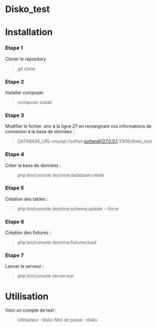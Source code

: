 # Disko_test

# Installation

### Etape 1
Cloner le repository
>git clone 

### Etape 2
Installer composer
>composer install

### Etape 3
Modifier le fichier .env à la ligne 27 en renseignant vos informations de connexion à la base de données : 
>DATABASE_URL=mysql://sofian:sofian@127.0.0.1:3306/disko_test

### Etape 4
Créer la base de données :
>php bin/console doctrine:database:create

### Etape 5
Création des tables :
>php bin/console doctrine:schema:update --force

### Etape 6
Création des fixtures :
>php bin/console doctrine:fixtures:load

### Etape 7
Lancer le serveur :
>php bin/console server:run

# Utilisation

Voici un compte de test : 
>Utilisateur : disko
>Mot de passe : disko
